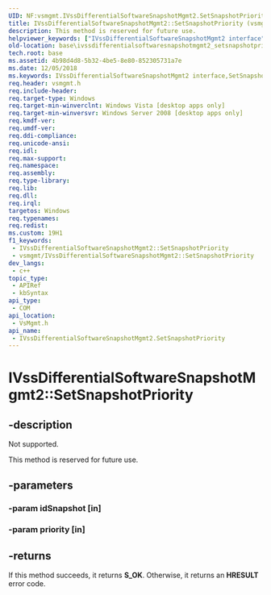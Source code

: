 ```yaml
---
UID: NF:vsmgmt.IVssDifferentialSoftwareSnapshotMgmt2.SetSnapshotPriority
title: IVssDifferentialSoftwareSnapshotMgmt2::SetSnapshotPriority (vsmgmt.h)
description: This method is reserved for future use.
helpviewer_keywords: ["IVssDifferentialSoftwareSnapshotMgmt2 interface","SetSnapshotPriority method","IVssDifferentialSoftwareSnapshotMgmt2.SetSnapshotPriority","IVssDifferentialSoftwareSnapshotMgmt2::SetSnapshotPriority","SetSnapshotPriority","SetSnapshotPriority method","SetSnapshotPriority method","IVssDifferentialSoftwareSnapshotMgmt2 interface","base.ivssdifferentialsoftwaresnapshotmgmt2_setsnapshotpriority","vsmgmt/IVssDifferentialSoftwareSnapshotMgmt2::SetSnapshotPriority"]
old-location: base\ivssdifferentialsoftwaresnapshotmgmt2_setsnapshotpriority.htm
tech.root: base
ms.assetid: 4b98d4d8-5b32-4be5-8e80-852305731a7e
ms.date: 12/05/2018
ms.keywords: IVssDifferentialSoftwareSnapshotMgmt2 interface,SetSnapshotPriority method, IVssDifferentialSoftwareSnapshotMgmt2.SetSnapshotPriority, IVssDifferentialSoftwareSnapshotMgmt2::SetSnapshotPriority, SetSnapshotPriority, SetSnapshotPriority method, SetSnapshotPriority method,IVssDifferentialSoftwareSnapshotMgmt2 interface, base.ivssdifferentialsoftwaresnapshotmgmt2_setsnapshotpriority, vsmgmt/IVssDifferentialSoftwareSnapshotMgmt2::SetSnapshotPriority
req.header: vsmgmt.h
req.include-header: 
req.target-type: Windows
req.target-min-winverclnt: Windows Vista [desktop apps only]
req.target-min-winversvr: Windows Server 2008 [desktop apps only]
req.kmdf-ver: 
req.umdf-ver: 
req.ddi-compliance: 
req.unicode-ansi: 
req.idl: 
req.max-support: 
req.namespace: 
req.assembly: 
req.type-library: 
req.lib: 
req.dll: 
req.irql: 
targetos: Windows
req.typenames: 
req.redist: 
ms.custom: 19H1
f1_keywords:
 - IVssDifferentialSoftwareSnapshotMgmt2::SetSnapshotPriority
 - vsmgmt/IVssDifferentialSoftwareSnapshotMgmt2::SetSnapshotPriority
dev_langs:
 - c++
topic_type:
 - APIRef
 - kbSyntax
api_type:
 - COM
api_location:
 - VsMgmt.h
api_name:
 - IVssDifferentialSoftwareSnapshotMgmt2.SetSnapshotPriority
---
```


# IVssDifferentialSoftwareSnapshotMgmt2::SetSnapshotPriority


## -description

Not supported.

This method is reserved for future use.

## -parameters

### -param idSnapshot [in]

### -param priority [in]

## -returns

If this method succeeds, it returns <b>S_OK</b>. Otherwise, it returns an <b>HRESULT</b> error code.

